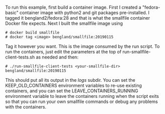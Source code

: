 To run this example, first build a container image.  First I created a "fedora-basic" container image with python2 
and git packages pre-installed.   I tagged it bengland2/fedora:28 and that is what the smallfile container Docker file expects.
Next I built the smallfile image using

    # docker build smallfile
    # docker tag <image> bengland/smallfile:20190115

Tag it however you want.  This is the image consumed by the run script.  To run the containers, 
just edit the parameters at the top of run-smallfile-client-tests.sh as needed and then:

    # ./run-smallfile-client-tests <your-smallfile-dir> bengland/smallfile:20190115

This should put all its output in the *logs* subdir.  You can set the KEEP_OLD_CONTAINERS environment variables to re-use existing containers,
and you can set the LEAVE_CONTAINERS_RUNNING environment variable to leave the containers 
running when the script exits so that you can run your own smallfile commands or debug any problems with the containers.
